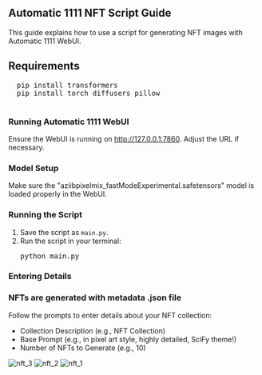 <!DOCTYPE html>
<html lang="en">
<head>
  <meta charset="UTF-8">
  <meta name="viewport" content="width=device-width, initial-scale=1.0">
  </head>
<body>
  <h2>Automatic 1111 NFT Script Guide</h2>
  <p>This guide explains how to use a script for generating NFT images with Automatic 1111 WebUI.</p>

  <h2>Requirements</h2>
  <pre>
  pip install transformers
  pip install torch diffusers pillow
  </pre>

  <h3>Running Automatic 1111 WebUI</h3>
  <p>Ensure the WebUI is running on <a href="http://127.0.0.1:7860">http://127.0.0.1:7860</a>. Adjust the URL if necessary.</p>

  <h3>Model Setup</h3>
  <p>Make sure the "aziibpixelmix_fastModeExperimental.safetensors" model is loaded properly in the WebUI.</p>

  <h3>Running the Script</h3>
  <ol>
    <li>Save the script as <code>main.py</code>.</li>
    <li>Run the script in your terminal:</li>
    <pre>python main.py</pre>
  </ol>

  <h3>Entering Details</h3>
  <h3>NFTs are generated with metadata .json file</h3>
  <p>Follow the prompts to enter details about your NFT collection:</p>
  <ul>
    <li>Collection Description (e.g., NFT Collection)</li>
    <li>Base Prompt (e.g., in pixel art style, highly detailed, SciFy theme!)</li>
    <li>Number of NFTs to Generate (e.g., 10)</li>
  </ul>
</body>
</html>




![nft_3](https://github.com/kidu2k3/Python-Stable-Diffusion-NFT-Generator/assets/64930683/12d9e461-72bb-40c0-8ee7-5bad81611f03)
![nft_2](https://github.com/kidu2k3/Python-Stable-Diffusion-NFT-Generator/assets/64930683/0d9128de-ff3e-4dec-ab76-1e121b97e845)
![nft_1](https://github.com/kidu2k3/Python-Stable-Diffusion-NFT-Generator/assets/64930683/48d9df05-fc45-4598-a23a-f218cbbfbb58)
